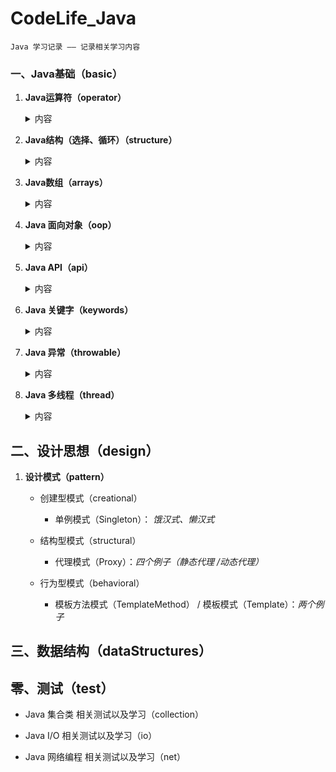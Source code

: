 # CodeLife_Java

    Java 学习记录 —— 记录相关学习内容


### 一、Java基础（basic） 

1. **Java运算符（operator）**

    <details>
    <summary>内容</summary>
   
    + 常见运算符（general）
        + Test ： *+= 和 =+ 的区别*
   
    + 逻辑运算符（logic）
        + BitwiseXOR ： *三种替换方式
          重点讲 ^（异或运算）来实现替换方式*
        + BHDConverter ： *模拟进制转换
          使用 & 和 位移运算 来实现*
          
    </details>
    
2. **Java结构（选择、循环）（structure）**
   
    <details>
    <summary>内容</summary>
   
    + 嵌套循环（nestedloop）
        + PrimeNumber ： *查找质数(1-100000)
          使用不同的方式来查找质数*
          
    </details>
   
3. **Java数组（arrays）**

    <details>
    <summary>内容</summary>
   
    + 数组赋值（assignment）
        + PascalTriangle ： *杨辉三角
          使用二维数组 打印10行 杨辉三角*
    + 求数组平均值、最大最小值、和等（value）
    + 数组的复制、反转、查找（线性查找、二分法查找）（crl）
        + ArrayReverse ： *数组反转*
        + ArrayLookup ： *数组查找
          主要写线性查找、二分法查找*
    + 数组排序（sort）
        + BubbleSort ： *冒泡排序*
    
    </details>

4. **Java 面向对象（oop）**
    
    <details>
    <summary>内容</summary>

    + 接口（interface）
        + Ball ： *接口题目1 - 判断对错*
        + C ： *接口题目2 - 判断对错*
        + StudyTest1 ： *JDK8接口改进 - 注意事项*
    + 多态（polymorphism）
        + FieldMethodTest ： *多态的简单使用*
        + InstanceTest ： *测试 instanceof 所满足的情况*
        + InterviewTest1 ： *多态中特别的注意事项*
        + PersonTest ： *多态为何存在？*
    + 混合（mixture）
       + BankTest ： *对象的属性 赋值的顺序*
       + LeafTest ： *题目1 - 判断如下代码执行顺序*
       + SonTest ： *题目2 - 判断如下代码执行顺序？*
   
    </details>

5. **Java API（api）**

    <details>
    <summary>内容</summary>

   + Object（object）
      + equal ： *== 和 equals() 的区别*
      + ToStringTest ： *Object类中toString()的使用*
   + String（strings）
      + SimpleTest ： *String 与 char[] 之间的转换题目*
      + StringTest ： *String的实例化方式*
   + 包装类（wrapper）
      + WrapperTest ： *类型转换*
      + InterviewTest1 ： *题目1 - 关于包装类的面试题*
      + InterviewTest2S ： *题目2 - 关于包装类的面试题*
      + ScoreTest ： *题目3 - 根据题意实现代码*

    </details>

6. **Java 关键字（keywords）**

    <details>
    <summary>内容</summary>

   + StaticTest ： *static 的应用场景*

    </details>

7. **Java 异常（throwable）**

    <details>
    <summary>内容</summary>

   + ReturnExceptionDemo ： *finally的执行顺序测试*
   + Test1 ： *常见的运行时异常 有什么？*

    </details>

8. **Java 多线程（thread）**

    <details>
    <summary>内容</summary>

   + ProAndCost ： *线程通信的应用：经典例题：生产者/消费者*
   + ThreadTest ： *多线程的创建 方式一：继承于Thread类*
   + ThreadTest2 ： *多线程的创建 方式一：继承于Thread类 使用匿名子类的方式*
   + ThreadTest3 ： *多线程的创建 方式二：实现Runnable接口*

    </details>

## 二、设计思想（design）

1. **设计模式（pattern）**

    + 创建型模式（creational）
        
        + 单例模式（Singleton）： *饿汉式、懒汉式*

    + 结构型模式（structural）
        
        + 代理模式（Proxy）：*四个例子（静态代理 /动态代理）*
       
   + 行为型模式（behavioral）
    
        + 模板方法模式（TemplateMethod） / 模板模式（Template）：*两个例子*

## 三、数据结构（dataStructures）
## 零、测试（test）







+ Java 集合类 相关测试以及学习（collection）

+ Java I/O 相关测试以及学习（io）

+ Java 网络编程 相关测试以及学习（net）
